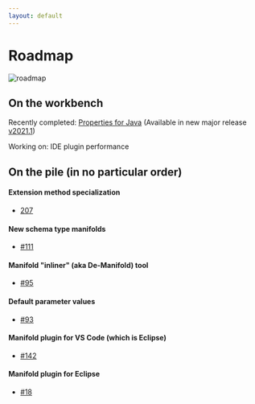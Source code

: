 ```yaml
---
layout: default
---
```


# Roadmap
 
![roadmap](http://manifold.systems/images/roadmap.jpg)
 
## On the workbench

Recently completed: [Properties for Java](https://github.com/manifold-systems/manifold/tree/master/manifold-deps-parent/manifold-props)
(Available in new major release [v2021.1](https://github.com/manifold-systems/manifold/releases/tag/v2021.1.8))

Working on: IDE plugin performance

## On the pile (in no particular order)

#### Extension method specialization 
* [207](https://github.com/manifold-systems/manifold/issues/207)

#### New schema type manifolds 
* [#111](https://github.com/manifold-systems/manifold/issues/111)

#### Manifold "inliner" (aka De-Manifold) tool
* [#95](https://github.com/manifold-systems/manifold/issues/95)

#### Default parameter values
* [#93](https://github.com/manifold-systems/manifold/issues/93)

#### Manifold plugin for VS Code (which is Eclipse)
* [#142](https://github.com/manifold-systems/manifold/issues/142)

#### Manifold plugin for Eclipse
* [#18](https://github.com/manifold-systems/manifold/issues/18)

